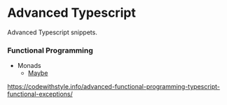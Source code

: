 # Advanced Typescript

Advanced Typescript snippets.

### Functional Programming

* Monads
  * [Maybe](./functional-programming/monads/maybe/index.html)


https://codewithstyle.info/advanced-functional-programming-typescript-functional-exceptions/
